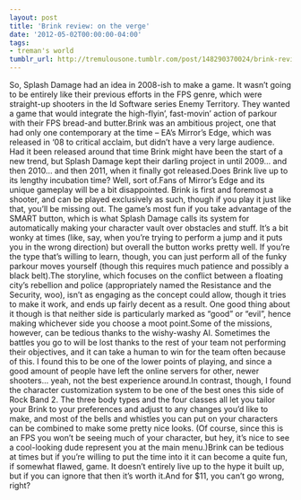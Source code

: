 ```yaml
---
layout: post
title: 'Brink review: on the verge'
date: '2012-05-02T00:00:00-04:00'
tags:
- treman's world
tumblr_url: http://tremulousone.tumblr.com/post/148290370024/brink-review-on-the-verge
---
```

So, Splash Damage had an idea in 2008-ish to make a game. It wasn’t going to be entirely like their previous efforts in the FPS genre, which were straight-up shooters in the Id Software series Enemy Territory. They wanted a game that would integrate the high-flyin’, fast-movin’ action of parkour with their FPS bread-and butter.Brink was an ambitious project, one that had only one contemporary at the time – EA’s Mirror’s Edge, which was released in ‘08 to critical acclaim, but didn’t have a very large audience. Had it been released around that time Brink might have been the start of a new trend, but Splash Damage kept their darling project in until 2009… and then 2010… and then 2011, when it finally got released.Does Brink live up to its lengthy incubation time? Well, sort of.Fans of Mirror’s Edge and its unique gameplay will be a bit disappointed. Brink is first and foremost a shooter, and can be played exclusively as such, though if you play it just like that, you’ll be missing out. The game’s most fun if you take advantage of the SMART button, which is what Splash Damage calls its system for automatically making your character vault over obstacles and stuff. It’s a bit wonky at times (like, say, when you’re trying to perform a jump and it puts you in the wrong direction) but overall the button works pretty well. If you’re the type that’s willing to learn, though, you can just perform all of the funky parkour moves yourself (though this requires much patience and possibly a black belt).The storyline, which focuses on the conflict between a floating city’s rebellion and police (appropriately named the Resistance and the Security, woo), isn’t as engaging as the concept could allow, though it tries to make it work, and ends up fairly decent as a result. One good thing about it though is that neither side is particularly marked as “good” or “evil”, hence making whichever side you choose a moot point.Some of the missions, however, can be tedious thanks to the wishy-washy AI. Sometimes the battles you go to will be lost thanks to the rest of your team not performing their objectives, and it can take a human to win for the team often because of this. I found this to be one of the lower points of playing, and since a good amount of people have left the online servers for other, newer shooters… yeah, not the best experience around.In contrast, though, I found the character customization system to be one of the best ones this side of Rock Band 2. The three body types and the four classes all let you tailor your Brink to your preferences and adjust to any changes you’d like to make, and most of the bells and whistles you can put on your characters can be combined to make some pretty nice looks. (Of course, since this is an FPS you won’t be seeing much of your character, but hey, it’s nice to see a cool-looking dude represent you at the main menu.)Brink can be tedious at times but if you’re willing to put the time into it it can become a quite fun, if somewhat flawed, game. It doesn’t entirely live up to the hype it built up, but if you can ignore that then it’s worth it.And for $11, you can’t go wrong, right?
